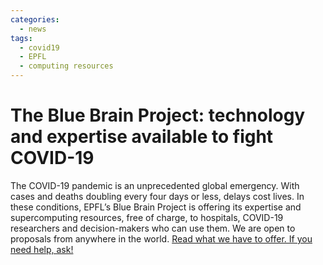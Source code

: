 ```yaml
---
categories:
  - news
tags:
  - covid19
  - EPFL
  - computing resources
---
```


# The Blue Brain Project: technology and expertise available to fight COVID-19

The COVID-19 pandemic is an unprecedented global emergency. With cases and deaths doubling every four days or less, delays cost lives. In these conditions, EPFL’s Blue Brain Project is offering its expertise and supercomputing resources, free of charge, to hospitals, COVID-19 researchers and decision-makers who can use them. We are open to proposals from anywhere in the world. [Read what we have to offer. If you need help, ask!](http://www.epfl.ch/research/domains/bluebrain/blue-brain-and-covid-19/call-for-collaboration/)

